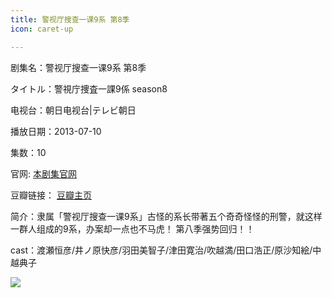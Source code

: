 ```yaml
---
title: 警视厅搜查一课9系 第8季
icon: caret-up

---
```


剧集名：警视厅搜查一课9系 第8季

タイトル：警視庁捜査一課9係 season8

电视台：朝日电视台|テレビ朝日

播放日期：2013-07-10

集数：10

官网: [本剧集官网](https://www.tv-asahi.co.jp/9gakari/)

豆瓣链接： [豆瓣主页](https://movie.douban.com/subject/24706490/)


简介：隶属「警视厅搜查一课9系」古怪的系长带著五个奇奇怪怪的刑警，就这样一群人组成的9系，办案却一点也不马虎！ 第八季强势回归！！ ​​​

cast：渡瀬恒彦/井ノ原快彦/羽田美智子/津田寛治/吹越満/田口浩正/原沙知絵/中越典子

![](https://listpic.tsgsanjiao.com/2013/20131k9xs8.jpg)